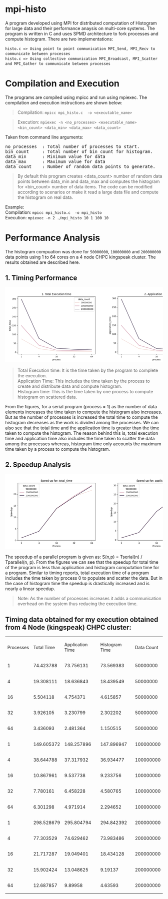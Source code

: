 # mpi-histo
A program developed using MPI for distributed computation of Histogram for large data and their performance anaysis on multi-core systems. The program is written in C and uses SPMD architecture to fork processes and compute histogram. There are two implementations:
<pre><code>histo.c => Using point to point communication MPI_Send, MPI_Recv to communicate between processes
histo.c => Using collective communication MPI_Broadcast, MPI_Scatter and MPI_Gather to communicate between processes</code></pre>
# Compilation and Execution
The programs are compiled using mpicc and run using mpiexec. The compilation and execution instructions are shown below:
<br/>
> Compilation:  ```mpicc mpi_histo.c  -o <executable_name>```

> Execution: ```mpiexec -n <no_processes> <executable_name> <bin_count> <data_min> <data_max> <data_count>```

Taken from command line arguments:
<pre>
no_processes  : Total number of processes to start.
bin_count     : Total number of bin_count for histogram.
data_min      : Minimum value for data
data_max      : Maximum value for data
data_count    : Number of random data points to generate.
</pre>
> By default this program creates <data_count> number of random data points between data_min and data_max and computes the histogram for <bin_count> 
> number of data items. The code can be modified according to scenarios or make it read a large data file and compute the histogram on real data. 

Example:<br/> 
Compilation: ```mpicc mpi_histo.c  -o mpi_histo```<br/>
Execution: ```mpiexec -n 2 ./mpi_histo 10 1 100 10```

# Performance Analysis
The histogram compuation was done for ```50000000```, ```100000000``` and ```200000000``` data points using 1 to 64 cores on a 4 node CHPC kingspeak cluster.
The results obtained are described here.
 ## 1. Timing Performance
<pre>
<img src="img/image5.png" width="320"/><img src="img/image4.png" width="320"/><img src="img/image2.png" width="320"/>
</pre>
> Total Execution time: It is the time taken by the program to complete the execution.<br/>
> Application Time: This includes the time taken by the process to create and distribute data and compute histogram. <br/>
> Histogram time: This is the time taken by one process to compute histogram on scattered data.

From the figures, for a serial program (process = 1) as the number of data elements increases the time taken to compute the histogram also increases. 
But as the number of processes is increased the total time to compute the histogram decreases as the work is divided among the processes. 
We can also see that the total time and the application time is greater than the time taken to compute the histogram. 
The reason behind this is, total execution time and application time also includes the time taken to scatter the data among the processes whereas, histogram time only accounts the maximum time taken by a process to compute the histogram. 



## 2. Speedup Analysis
<pre>
<img src="img/image3.png" width="320"/><img src="img/image6.png" width="320"/><img src="img/image1.png" width="320"/>
</pre>

The speedup of a parallel program is given as: S(n,p) = Tserial(n) / Tparallel(n, p). From the figures we can see that the speedup for total time of the program is less than application and histogram computation time for a program. 
Similar to timing reports, total execution time of a program includes the time taken by process 0 to populate and scatter the data. But in the case of histogram time the speedup is drastically increased and is nearly a linear speedup.

> Note: As the number of processes increases it adds a communication overhead on the system thus reducing the execution time.

## Timing data obtained for my execution obtained from 4 Node (kingspeak) CHPC cluster:
<table><tbody><tr class="c3"><td class="c10" colspan="1" rowspan="1"><p class="c7"><span class="c8">Processes</span></p></td><td class="c12" colspan="1" rowspan="1"><p class="c7"><span class="c8">Total Time</span></p></td><td class="c9" colspan="1" rowspan="1"><p class="c7"><span class="c8">Application Time</span></p></td><td class="c13" colspan="1" rowspan="1"><p class="c7"><span class="c8">Histogram Time</span></p></td><td class="c11" colspan="1" rowspan="1"><p class="c7"><span class="c8">Data Count</span></p></td></tr><tr class="c1"><td class="c10" colspan="1" rowspan="1"><p class="c6"><span class="c8">1</span></p></td><td class="c12" colspan="1" rowspan="1"><p class="c6"><span class="c8">74.423788</span></p></td><td class="c9" colspan="1" rowspan="1"><p class="c6"><span class="c8">73.756131</span></p></td><td class="c13" colspan="1" rowspan="1"><p class="c6"><span class="c8">73.569383</span></p></td><td class="c11" colspan="1" rowspan="1"><p class="c6"><span class="c8">50000000</span></p></td></tr><tr class="c1"><td class="c10" colspan="1" rowspan="1"><p class="c6"><span class="c8">4</span></p></td><td class="c12" colspan="1" rowspan="1"><p class="c6"><span class="c8">19.308111</span></p></td><td class="c9" colspan="1" rowspan="1"><p class="c6"><span class="c8">18.636843</span></p></td><td class="c13" colspan="1" rowspan="1"><p class="c6"><span class="c8">18.439549</span></p></td><td class="c11" colspan="1" rowspan="1"><p class="c6"><span class="c8">50000000</span></p></td></tr><tr class="c1"><td class="c10" colspan="1" rowspan="1"><p class="c6"><span class="c8">16</span></p></td><td class="c12" colspan="1" rowspan="1"><p class="c6"><span class="c8">5.504118</span></p></td><td class="c9" colspan="1" rowspan="1"><p class="c6"><span class="c8">4.754371</span></p></td><td class="c13" colspan="1" rowspan="1"><p class="c6"><span class="c8">4.615857</span></p></td><td class="c11" colspan="1" rowspan="1"><p class="c6"><span class="c8">50000000</span></p></td></tr><tr class="c1"><td class="c10" colspan="1" rowspan="1"><p class="c6"><span class="c8">32</span></p></td><td class="c12" colspan="1" rowspan="1"><p class="c6"><span class="c8">3.926105</span></p></td><td class="c9" colspan="1" rowspan="1"><p class="c6"><span class="c8">3.230799</span></p></td><td class="c13" colspan="1" rowspan="1"><p class="c6"><span class="c8">2.302202</span></p></td><td class="c11" colspan="1" rowspan="1"><p class="c6"><span class="c8">50000000</span></p></td></tr><tr class="c1"><td class="c10" colspan="1" rowspan="1"><p class="c6"><span class="c8">64</span></p></td><td class="c12" colspan="1" rowspan="1"><p class="c6"><span class="c8">3.436093</span></p></td><td class="c9" colspan="1" rowspan="1"><p class="c6"><span class="c8">2.481364</span></p></td><td class="c13" colspan="1" rowspan="1"><p class="c6"><span class="c8">1.150515</span></p></td><td class="c11" colspan="1" rowspan="1"><p class="c6"><span class="c8">50000000</span></p></td></tr><tr class="c1"><td class="c10" colspan="1" rowspan="1"><p class="c6"><span class="c8">1</span></p></td><td class="c12" colspan="1" rowspan="1"><p class="c6"><span class="c8">149.605372</span></p></td><td class="c9" colspan="1" rowspan="1"><p class="c6"><span class="c8">148.257896</span></p></td><td class="c13" colspan="1" rowspan="1"><p class="c6"><span class="c8">147.896947</span></p></td><td class="c11" colspan="1" rowspan="1"><p class="c6"><span class="c8">100000000</span></p></td></tr><tr class="c1"><td class="c10" colspan="1" rowspan="1"><p class="c6"><span class="c8">4</span></p></td><td class="c12" colspan="1" rowspan="1"><p class="c6"><span class="c8">38.644788</span></p></td><td class="c9" colspan="1" rowspan="1"><p class="c6"><span class="c8">37.317932</span></p></td><td class="c13" colspan="1" rowspan="1"><p class="c6"><span class="c8">36.934477</span></p></td><td class="c11" colspan="1" rowspan="1"><p class="c6"><span class="c8">100000000</span></p></td></tr><tr class="c1"><td class="c10" colspan="1" rowspan="1"><p class="c6"><span class="c8">16</span></p></td><td class="c12" colspan="1" rowspan="1"><p class="c6"><span class="c8">10.867961</span></p></td><td class="c9" colspan="1" rowspan="1"><p class="c6"><span class="c8">9.537738</span></p></td><td class="c13" colspan="1" rowspan="1"><p class="c6"><span class="c8">9.233756</span></p></td><td class="c11" colspan="1" rowspan="1"><p class="c6"><span class="c8">100000000</span></p></td></tr><tr class="c1"><td class="c10" colspan="1" rowspan="1"><p class="c6"><span class="c8">32</span></p></td><td class="c12" colspan="1" rowspan="1"><p class="c6"><span class="c8">7.780161</span></p></td><td class="c9" colspan="1" rowspan="1"><p class="c6"><span class="c8">6.458228</span></p></td><td class="c13" colspan="1" rowspan="1"><p class="c6"><span class="c8">4.580765</span></p></td><td class="c11" colspan="1" rowspan="1"><p class="c6"><span class="c8">100000000</span></p></td></tr><tr class="c1"><td class="c10" colspan="1" rowspan="1"><p class="c6"><span class="c8">64</span></p></td><td class="c12" colspan="1" rowspan="1"><p class="c6"><span class="c8">6.301298</span></p></td><td class="c9" colspan="1" rowspan="1"><p class="c6"><span class="c8">4.971914</span></p></td><td class="c13" colspan="1" rowspan="1"><p class="c6"><span class="c8">2.294652</span></p></td><td class="c11" colspan="1" rowspan="1"><p class="c6"><span class="c8">100000000</span></p></td></tr><tr class="c1"><td class="c10" colspan="1" rowspan="1"><p class="c6"><span class="c8">1</span></p></td><td class="c12" colspan="1" rowspan="1"><p class="c6"><span class="c8">298.528679</span></p></td><td class="c9" colspan="1" rowspan="1"><p class="c6"><span class="c8">295.804794</span></p></td><td class="c13" colspan="1" rowspan="1"><p class="c6"><span class="c8">294.842392</span></p></td><td class="c11" colspan="1" rowspan="1"><p class="c6"><span class="c8">200000000</span></p></td></tr><tr class="c1"><td class="c10" colspan="1" rowspan="1"><p class="c6"><span class="c8">4</span></p></td><td class="c12" colspan="1" rowspan="1"><p class="c6"><span class="c8">77.303529</span></p></td><td class="c9" colspan="1" rowspan="1"><p class="c6"><span class="c8">74.629462</span></p></td><td class="c13" colspan="1" rowspan="1"><p class="c6"><span class="c8">73.983486</span></p></td><td class="c11" colspan="1" rowspan="1"><p class="c6"><span class="c8">200000000</span></p></td></tr><tr class="c1"><td class="c10" colspan="1" rowspan="1"><p class="c6"><span class="c8">16</span></p></td><td class="c12" colspan="1" rowspan="1"><p class="c6"><span class="c8">21.717287</span></p></td><td class="c9" colspan="1" rowspan="1"><p class="c6"><span class="c8">19.049401</span></p></td><td class="c13" colspan="1" rowspan="1"><p class="c6"><span class="c8">18.434128</span></p></td><td class="c11" colspan="1" rowspan="1"><p class="c6"><span class="c8">200000000</span></p></td></tr><tr class="c1"><td class="c10" colspan="1" rowspan="1"><p class="c6"><span class="c8">32</span></p></td><td class="c12" colspan="1" rowspan="1"><p class="c6"><span class="c8">15.902424</span></p></td><td class="c9" colspan="1" rowspan="1"><p class="c6"><span class="c8">13.048625</span></p></td><td class="c13" colspan="1" rowspan="1"><p class="c6"><span class="c8">9.19137</span></p></td><td class="c11" colspan="1" rowspan="1"><p class="c6"><span class="c8">200000000</span></p></td></tr><tr class="c1"><td class="c10" colspan="1" rowspan="1"><p class="c6"><span class="c8">64</span></p></td><td class="c12" colspan="1" rowspan="1"><p class="c6"><span class="c8">12.687857</span></p></td><td class="c9" colspan="1" rowspan="1"><p class="c6"><span class="c8">9.89958</span></p></td><td class="c13" colspan="1" rowspan="1"><p class="c6"><span class="c8">4.63593</span></p></td><td class="c11" colspan="1" rowspan="1"><p class="c6"><span class="c8">200000000</span></p></td></tr></tbody></table>



